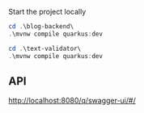 Start the project locally

```PowerShell
cd .\blog-backend\
.\mvnw compile quarkus:dev

cd .\text-validator\
.\mvnw compile quarkus:dev
```

## API

[http://localhost:8080/q/swagger-ui/#/](http://localhost:8080/q/swagger-ui/#/)
